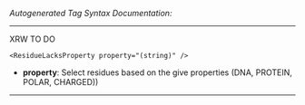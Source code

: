 _Autogenerated Tag Syntax Documentation:_

---
XRW TO DO

```
<ResidueLacksProperty property="(string)" />
```

-   **property**: Select residues based on the give properties (DNA, PROTEIN, POLAR, CHARGED))

---
